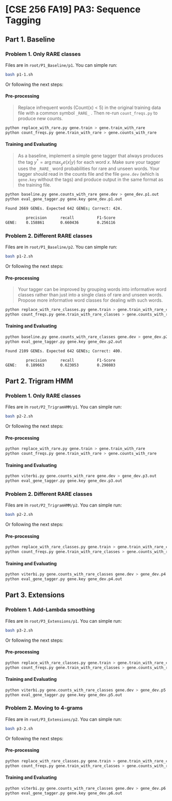 # [CSE 256 FA19] PA3: Sequence Tagging 

## Part 1. Baseline

### Problem 1. Only RARE classes

Files are in `root/P1_Baseline/p1`. You can simple run:

```bash
bash p1-1.sh
```

Or following the next steps:

#### Pre-processing

> Replace infrequent words (Count(x) < 5) in the original training data file with a common symbol `_RARE_` . Then re-run `count_freqs.py` to produce new counts. 

```bash
python replace_with_rare.py gene.train > gene.train_with_rare
python count_freqs.py gene.train_with_rare > gene.counts_with_rare
```

#### Training and Evaluating

> As a baseline, implement a simple gene tagger that always produces the tag $y^{*}=\arg \max _{y} e(x | y)$ for each word $x$. Make sure your tagger uses the `_RARE_` word probabilities for rare and unseen words. Your tagger should read in the counts file and the file `gene.dev` (which is `gene.key` without the tags) and produce output in the same format as the training file. 

```bash
python baseline.py gene.counts_with_rare gene.dev > gene_dev.p1.out
python eval_gene_tagger.py gene.key gene_dev.p1.out
```

```bash
Found 2669 GENEs. Expected 642 GENEs; Correct: 424.

         precision      recall          F1-Score
GENE:    0.158861       0.660436        0.256116
```

### Problem 2. Different RARE classes

Files are in `root/P1_Baseline/p2`. You can simple run:

```bash
bash p1-2.sh
```

Or following the next steps:

#### Pre-processing


> Your tagger can be improved by grouping words into informative word classes rather than just into a single class of rare and unseen words. Propose more informative word classes for dealing with such words. 

```bash
python replace_with_rare_classes.py gene.train > gene.train_with_rare_classes
python count_freqs.py gene.train_with_rare_classes > gene.counts_with_rare_classes
```

#### Training and Evaluating 

```bash
python baseline.py gene.counts_with_rare_classes gene.dev > gene_dev.p2.out
python eval_gene_tagger.py gene.key gene_dev.p2.out
```

```bash
Found 2109 GENEs. Expected 642 GENEs; Correct: 400.

         precision      recall          F1-Score
GENE:    0.189663       0.623053        0.290803
```

## Part 2. Trigram HMM

### Problem 1. Only RARE classes

Files are in `root/P2_TrigramHMM/p1`. You can simple run:

```bash
bash p2-2.sh
```

Or following the next steps:

#### Pre-processing

```bash
python replace_with_rare.py gene.train > gene.train_with_rare
python count_freqs.py gene.train_with_rare > gene.counts_with_rare
```

#### Training and Evaluating 

```bash
python viterbi.py gene.counts_with_rare gene.dev > gene_dev.p3.out
python eval_gene_tagger.py gene.key gene_dev.p3.out
```

### Problem 2. Different RARE classes

Files are in `root/P2_TrigramHMM/p2`. You can simple run:

```bash
bash p2-2.sh
```

Or following the next steps:

#### Pre-processing

```bash
python replace_with_rare_classes.py gene.train > gene.train_with_rare_classes
python count_freqs.py gene.train_with_rare_classes > gene.counts_with_rare_classes
```

#### Training and Evaluating 

```bash
python viterbi.py gene.counts_with_rare_classes gene.dev > gene_dev.p4.out
python eval_gene_tagger.py gene.key gene_dev.p4.out
```

## Part 3. Extensions

### Problem 1. Add-Lambda smoothing

Files are in `root/P3_Extensions/p1`. You can simple run:

```bash
bash p3-2.sh
```

Or following the next steps:

#### Pre-processing

```bash
python replace_with_rare_classes.py gene.train > gene.train_with_rare_classes
python count_freqs.py gene.train_with_rare_classes > gene.counts_with_rare_classes
```

#### Training and Evaluating 

```bash
python viterbi.py gene.counts_with_rare_classes gene.dev > gene_dev.p5.out
python eval_gene_tagger.py gene.key gene_dev.p5.out
```

### Problem 2. Moving to 4-grams

Files are in `root/P3_Extensions/p2`. You can simple run:

```bash
bash p3-2.sh
```

Or following the next steps:

#### Pre-processing

```bash
python replace_with_rare_classes.py gene.train > gene.train_with_rare_classes
python count_freqs.py gene.train_with_rare_classes > gene.counts_with_rare_classes
```

#### Training and Evaluating 

```bash
python viterbi.py gene.counts_with_rare_classes gene.dev > gene_dev.p6.out
python eval_gene_tagger.py gene.key gene_dev.p6.out
```